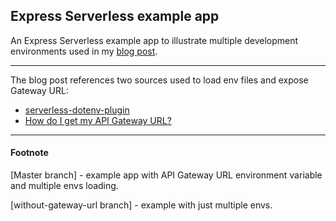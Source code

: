 ## Express Serverless example app
An Express Serverless example app to illustrate multiple development environments used in my [blog post](https://sangeeta.io/2019/05/01/express-serverless/).

---
The blog post references two sources used to load env files and expose Gateway URL:
  - [serverless-dotenv-plugin](https://www.npmjs.com/package/serverless-dotenv-plugin)
  - [How do I get my API Gateway URL?](http://www.goingserverless.com/blog/api-gateway-url)
---
#### Footnote
[Master branch] - example app with API Gateway URL environment variable and multiple envs loading.

[without-gateway-url branch] - example with just multiple envs.
